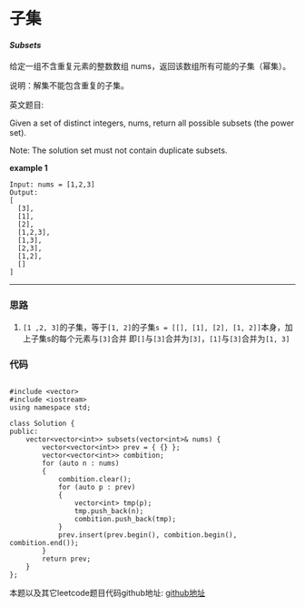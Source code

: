 # 子集

#### *Subsets*

给定一组不含重复元素的整数数组 nums，返回该数组所有可能的子集（幂集）。

说明：解集不能包含重复的子集。


英文题目:

Given a set of distinct integers, nums, return all possible subsets (the power set).

Note: The solution set must not contain duplicate subsets.

**example 1**

```
Input: nums = [1,2,3]
Output:
[
  [3],
  [1],
  [2],
  [1,2,3],
  [1,3],
  [2,3],
  [1,2],
  []
]

```

---

### 思路

1. `[1 ,2, 3]`的子集，等于`[1, 2]`的子集`s = [[], [1], [2], [1, 2]]`本身，加上子集s的每个元素与`[3]`合并
    即`[]`与`[3]`合并为`[3]`，`[1]`与`[3]`合并为`[1, 3]`


### 代码
```

#include <vector>
#include <iostream>
using namespace std;

class Solution {
public:
	vector<vector<int>> subsets(vector<int>& nums) {
		vector<vector<int>> prev = { {} };
		vector<vector<int>> combition;
		for (auto n : nums)
		{
			combition.clear();
			for (auto p : prev)
			{
				vector<int> tmp(p);
				tmp.push_back(n);
				combition.push_back(tmp);
			}
			prev.insert(prev.begin(), combition.begin(), combition.end());
		}
		return prev;
	}
};

```

本题以及其它leetcode题目代码github地址: [github地址](https:github.com/SherlockUnknowEn/leetcode)